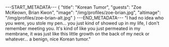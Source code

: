 ---START_METADATA---
{
  "title": "Korean Tumor",
  "guests": "Zoe McKeown, Brian Kwon",
  "image": "/img/profiles/zoe-brian.jpg",
  "altimage": "/img/profiles/zoe-brian-alt.jpg"
}
---END_METADATA---
"I had no idea who you were, you stole my pen... you just kind of showed up in my life, I don't remember meeting you. It's kind of like you just permeated in my membrane, it was just like this little growth on the back of my neck or whatever... a benign, nice Korean tumor."
